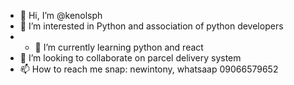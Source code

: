 - 👋 Hi, I’m @kenolsph
- 👀 I’m interested in Python and association of python developers
- - 🌱 I’m currently learning python and react
- 💞️ I’m looking to collaborate on parcel delivery system
- 📫 How to reach me snap: newintony,  whatsaap 09066579652

<!---
kenolsph/kenolsph is a ✨ special ✨ repository because its `README.md` (this file) appears on your GitHub profile.
You can click the Preview link to take a look at your changes.
--->
